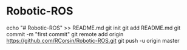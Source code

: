 # Robotic-ROS
echo "# Robotic-ROS" >> README.md
git init
git add README.md
git commit -m "first commit"
git remote add origin https://github.com/RCorsin/Robotic-ROS.git
git push -u origin master
